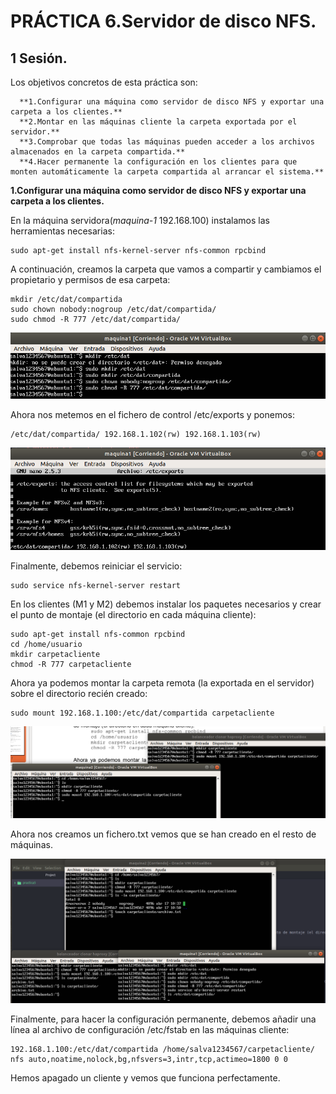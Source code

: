 # PRÁCTICA 6.Servidor de disco NFS.
## 1 Sesión.

Los objetivos concretos de esta práctica son:

      **1.Configurar una máquina como servidor de disco NFS y exportar una carpeta a los clientes.**
      **2.Montar en las máquinas cliente la carpeta exportada por el servidor.**
      **3.Comprobar que todas las máquinas pueden acceder a los archivos almacenados en la carpeta compartida.**
      **4.Hacer permanente la configuración en los clientes para que monten automáticamente la carpeta compartida al arrancar el sistema.**


**1.Configurar una máquina como servidor de disco NFS y exportar una carpeta a los clientes.**

En la máquina servidora(*maquina-1* 192.168.100) instalamos las herramientas necesarias:
~~~
sudo apt-get install nfs-kernel-server nfs-common rpcbind
~~~

A continuación, creamos la carpeta que vamos a compartir y cambiamos el propietario y permisos de esa carpeta:
~~~
mkdir /etc/dat/compartida
sudo chown nobody:nogroup /etc/dat/compartida/
sudo chmod -R 777 /etc/dat/compartida/
~~~

![img](https://github.com/salva12345678/SWAP/blob/master/practica6/foto_1.png)

Ahora nos metemos en el fichero de control /etc/exports y ponemos:

~~~
/etc/dat/compartida/ 192.168.1.102(rw) 192.168.1.103(rw)
~~~

![img](https://github.com/salva12345678/SWAP/blob/master/practica6/foto_2.png)

Finalmente, debemos reiniciar el servicio:
~~~
sudo service nfs-kernel-server restart
~~~

En los clientes (M1 y M2) debemos instalar los paquetes necesarios y crear el punto de montaje (el directorio en cada máquina cliente):
~~~
sudo apt-get install nfs-common rpcbind
cd /home/usuario
mkdir carpetacliente
chmod -R 777 carpetacliente
~~~

Ahora ya podemos montar la carpeta remota (la exportada en el servidor) sobre el directorio recién creado:
~~~
sudo mount 192.168.1.100:/etc/dat/compartida carpetacliente
~~~

![img](https://github.com/salva12345678/SWAP/blob/master/practica6/foto_3.png)

Ahora nos creamos un fichero.txt vemos que se han creado en el resto de máquinas.

![img](https://github.com/salva12345678/SWAP/blob/master/practica6/foto_4.png)

Finalmente, para hacer la configuración permanente, debemos añadir una línea al archivo de configuración /etc/fstab en las máquinas cliente:

~~~
192.168.1.100:/etc/dat/compartida /home/salva1234567/carpetacliente/ nfs auto,noatime,nolock,bg,nfsvers=3,intr,tcp,actimeo=1800 0 0
~~~

Hemos apagado un cliente y vemos que funciona perfectamente.
